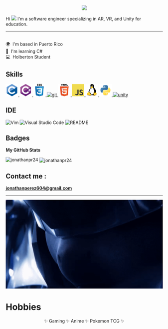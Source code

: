 <!-- Header Banner Section -->
<div id="header" align="center">
<img src=https://github.com/JonathanPR24/JonathanPR24/blob/main/Assets/Purple%20Blue%20Colorful%20Gaming%20LinkedIn%20Banner.gif>
</div>

<!-- Bio presentation -->
Hi ![](https://user-images.githubusercontent.com/18350557/176309783-0785949b-9127-417c-8b55-ab5a4333674e.gif) I'm a software engineer specializing in AR, VR, and Unity for education.
*************

 <br> 🌍  I'm based in Puerto Rico <br>
 🧠  I'm learning C# <br>
     💻  Holberton Student

<!-- Language & Frameworks -->
## Skills

<p align="left"> <a href="https://www.cprogramming.com/" target="_blank" rel="noreferrer"> <img src="https://raw.githubusercontent.com/devicons/devicon/master/icons/c/c-original.svg" alt="c" width="40" height="40"/> </a> <a href="https://www.w3schools.com/cs/" target="_blank" rel="noreferrer"> <img src="https://raw.githubusercontent.com/devicons/devicon/master/icons/csharp/csharp-original.svg" alt="csharp" width="40" height="40"/> </a> <a href="https://www.w3schools.com/css/" target="_blank" rel="noreferrer"> <img src="https://raw.githubusercontent.com/devicons/devicon/master/icons/css3/css3-original-wordmark.svg" alt="css3" width="40" height="40"/> </a> <a href="https://git-scm.com/" target="_blank" rel="noreferrer"> <img src="https://www.vectorlogo.zone/logos/git-scm/git-scm-icon.svg" alt="git" width="40" height="40"/> </a> <a href="https://www.w3.org/html/" target="_blank" rel="noreferrer"> <img src="https://raw.githubusercontent.com/devicons/devicon/master/icons/html5/html5-original-wordmark.svg" alt="html5" width="40" height="40"/> </a> <a href="https://developer.mozilla.org/en-US/docs/Web/JavaScript" target="_blank" rel="noreferrer"> <img src="https://raw.githubusercontent.com/devicons/devicon/master/icons/javascript/javascript-original.svg" alt="javascript" width="40" height="40"/> </a> <a href="https://www.linux.org/" target="_blank" rel="noreferrer"> <img src="https://raw.githubusercontent.com/devicons/devicon/master/icons/linux/linux-original.svg" alt="linux" width="40" height="40"/> </a> <a href="https://www.python.org" target="_blank" rel="noreferrer"> <img src="https://raw.githubusercontent.com/devicons/devicon/master/icons/python/python-original.svg" alt="python" width="40" height="40"/> </a> <a href="https://unity.com/" target="_blank" rel="noreferrer"> <img src="https://www.vectorlogo.zone/logos/unity3d/unity3d-icon.svg" alt="unity" width="40" height="40"/> </a> </p>

<!-- IDE -->
## IDE
![Vim](https://img.shields.io/badge/VIM-%2311AB00.svg?style=for-the-badge&logo=vim&logoColor=white)
![Visual Studio Code](https://img.shields.io/badge/Visual%20Studio%20Code-0078d7.svg?style=for-the-badge&logo=visual-studio-code&logoColor=white)
![README](https://img.shields.io/badge/ReadMe-018EF5.svg?style=for-the-badge&logo=ReadMe&logoColor=white)


<!-- Badges -->
## Badges

<b>My GitHub Stats</b>


<p><img align="left" src="https://github-readme-stats.vercel.app/api/top-langs?username=jonathanpr24&show_icons=true&locale=en&layout=compact" alt="jonathanpr24" /></p>

<p>&nbsp;<img align="center" src="https://github-readme-stats.vercel.app/api?username=jonathanpr24&show_icons=true&locale=en" alt="jonathanpr24" /></p>

<!-- Contact info -->
## Contact me :


**jonathanperez604@gmail.com**

*************
<p align="center" >
<img  src=https://github.com/JonathanPR24/JonathanPR24/blob/main/Assets/armo%20mewtwo.gif>
  </p>

  
  # Hobbies 
<p align="center">  
 ✨ Gaming 
 ✨ Anime
 ✨ Pokemon TCG ✨
</p>
